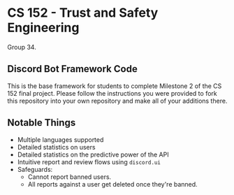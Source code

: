 # CS 152 - Trust and Safety Engineering

Group 34.

## Discord Bot Framework Code

This is the base framework for students to complete Milestone 2 of the CS 152 final project. Please follow the instructions you were provided to fork this repository into your own repository and make all of your additions there.

## Notable Things

- Multiple languages supported
- Detailed statistics on users
- Detailed statistics on the predictive power of the API
- Intuitive report and review flows using `discord.ui`
- Safeguards:
  - Cannot report banned users.
  - All reports against a user get deleted once they're banned.
